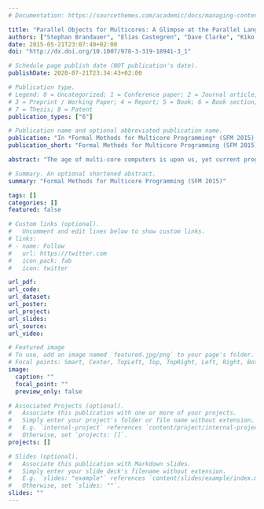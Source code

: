 ```yaml
---
# Documentation: https://sourcethemes.com/academic/docs/managing-content/

title: "Parallel Objects for Multicores: A Glimpse at the Parallel Language Encore"
authors: ["Stephan Brandauer", "Elias Castegren", "Dave Clarke", "Kiko Fernandez-Reyes", "Einar Broch Johnsen", "Ka I Pun", "Silvia Lizeth Tapia Tarifa", "Tobias Wrigstad", "Albert Mingkun Yang"]
date: 2015-05-21T23:07:40+02:00 
doi: "http://dx.doi.org/10.1007/978-3-319-18941-3_1"

# Schedule page publish date (NOT publication's date).
publishDate: 2020-07-21T23:34:43+02:00

# Publication type.
# Legend: 0 = Uncategorized; 1 = Conference paper; 2 = Journal article;
# 3 = Preprint / Working Paper; 4 = Report; 5 = Book; 6 = Book section;
# 7 = Thesis; 8 = Patent
publication_types: ["6"]

# Publication name and optional abbreviated publication name.
publication: "In *Formal Methods for Multicore Programming* (SFM 2015). LNCS 9104. © Springer 2015."
publication_short: "Formal Methods for Multicore Programming (SFM 2015)"

abstract: "The age of multi-core computers is upon us, yet current programming languages, typically designed for single-core computers and adapted post hoc for multi-cores, remain tied to the constraints of a sequential mindset and are thus in many ways inadequate. New programming language designs are required that break away from this old-fashioned mindset. To address this need, we have been developing a new programming language called Encore, in the context of the European Project UpScale. The paper presents a motivation for the Encore language, examples of its main constructs, several larger programs, a formalisation of its core, and a discussion of some future directions our work will take. The work is ongoing and we started more or less from scratch. That means that a lot of work has to be done, but also that we need not be tied to decisions made for sequential language designs. Any design decision can be made in favour of good performance and scalability. For this reason, Encore offers an interesting platform for future exploration into object-oriented parallel programming."

# Summary. An optional shortened abstract.
summary: "Formal Methods for Multicore Programming (SFM 2015)"

tags: []
categories: []
featured: false

# Custom links (optional).
#   Uncomment and edit lines below to show custom links.
# links:
# - name: Follow
#   url: https://twitter.com
#   icon_pack: fab
#   icon: twitter

url_pdf:
url_code:
url_dataset:
url_poster:
url_project:
url_slides:
url_source:
url_video:

# Featured image
# To use, add an image named `featured.jpg/png` to your page's folder. 
# Focal points: Smart, Center, TopLeft, Top, TopRight, Left, Right, BottomLeft, Bottom, BottomRight.
image:
  caption: ""
  focal_point: ""
  preview_only: false

# Associated Projects (optional).
#   Associate this publication with one or more of your projects.
#   Simply enter your project's folder or file name without extension.
#   E.g. `internal-project` references `content/project/internal-project/index.md`.
#   Otherwise, set `projects: []`.
projects: []

# Slides (optional).
#   Associate this publication with Markdown slides.
#   Simply enter your slide deck's filename without extension.
#   E.g. `slides: "example"` references `content/slides/example/index.md`.
#   Otherwise, set `slides: ""`.
slides: ""
---
```

